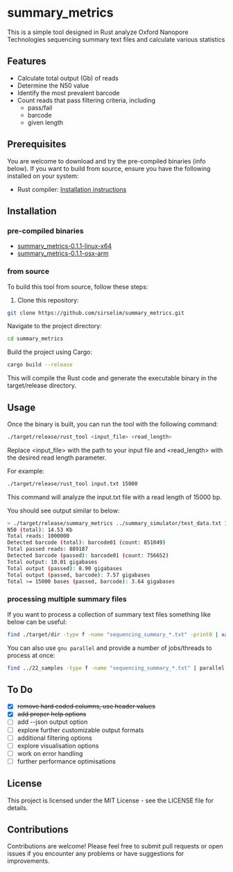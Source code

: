 # summary_metrics

This is a simple tool designed in Rust analyze Oxford Nanopore Technologies sequencing summary text files and calculate various statistics 

## Features

- Calculate total output (Gb) of reads
- Determine the N50 value
- Identify the most prevalent barcode
- Count reads that pass filtering criteria, including
  - pass/fail
  - barcode
  - given length

## Prerequisites

You are welcome to download and try the pre-compiled binaries (info below). If you want to build from source, ensure you have the following installed on your system:

- Rust compiler: [Installation instructions](https://www.rust-lang.org/tools/install)

## Installation

### pre-compiled binaries

- [summary_metrics-0.1.1-linux-x64](https://github.com/sirselim/summary_metrics/raw/main/binaries/summary_metrics-0.1.1-linux-x64.tar.gz)
- [summary_metrics-0.1.1-osx-arm](https://github.com/sirselim/summary_metrics/raw/main/binaries/summary_metrics-0.1.1-osx-arm64.tar.gz)

### from source

To build this tool from source, follow these steps:

1. Clone this repository:

```bash
git clone https://github.com/sirselim/summary_metrics.git
```

Navigate to the project directory:

```bash
cd summary_metrics
```

Build the project using Cargo:

```bash
cargo build --release
```

This will compile the Rust code and generate the executable binary in the target/release directory.

## Usage

Once the binary is built, you can run the tool with the following command:

```bash
./target/release/rust_tool <input_file> <read_length>
```

Replace <input_file> with the path to your input file and <read_length> with the desired read length parameter.

For example:

```bash
./target/release/rust_tool input.txt 15000
```

This command will analyze the input.txt file with a read length of 15000 bp.

You should see output similar to below:

```bash
> ./target/release/summary_metrics ../summary_simulator/test_data.txt 15000
N50 (total): 14.53 Kb
Total reads: 1000000
Detected barcode (total): barcode01 (count: 851049)
Total passed reads: 889187
Detected barcode (passed): barcode01 (count: 756652)
Total output: 10.01 gigabases
Total output (passed): 8.90 gigabases
Total output (passed, barcode): 7.57 gigabases
Total >= 15000 bases (passed, barcode): 3.64 gigabases
```

### processing multiple summary files

If you want to process a collection of summary text files something like below can be useful:

```bash
find ./target/dir -type f -name "sequencing_summary_*.txt" -print0 | xargs -0 -I{} sh -c 'echo "Processing {}"; ./target/release/summary_metrics {} 15000'
```

You can also use `gnu parallel` and provide a number of jobs/threads to process at once:

```bash
find ../22_samples -type f -name "sequencing_summary_*.txt" | parallel -j 24 'echo -e "\nProcessing {}"; ./target/release/summary_metrics {} 15000'
```

## To Do

- [X] ~~remove hard coded columns, use header values~~
- [X] ~~add proper help options~~
- [ ] add --json output option
- [ ] explore further customizable output formats
- [ ] additional filtering options
- [ ] explore visualisation options
- [ ] work on error handling
- [ ] further performance optimisations

## License

This project is licensed under the MIT License - see the LICENSE file for details.

## Contributions

Contributions are welcome! Please feel free to submit pull requests or open issues if you encounter any problems or have suggestions for improvements.
